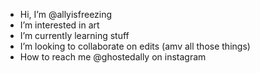- Hi, I’m @allyisfreezing
- I’m interested in art
- I’m currently learning stuff
- I’m looking to collaborate on edits (amv all those things)
- How to reach me @ghostedally on instagram

<!---
allyisfreezing/allyisfreezing is a ✨ special ✨ repository because its `README.md` (this file) appears on your GitHub profile.
You can click the Preview link to take a look at your changes.
--->
